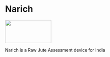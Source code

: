 # Narich

<image src="images/logo.png" height=75 width=150/>

Narich is a Raw Jute Assessment device for India 